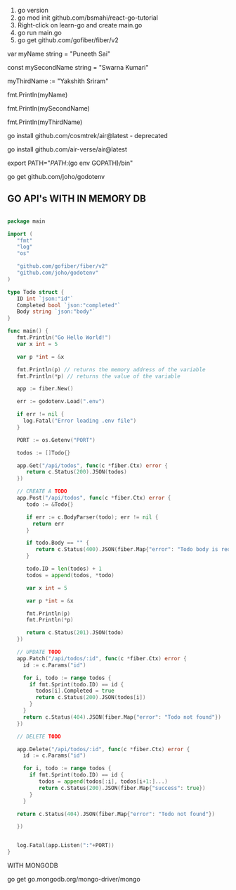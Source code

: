 
1. go version
2. go mod init github.com/bsmahi/react-go-tutorial
3. Right-click on learn-go and create main.go
4. go run main.go
5. go get github.com/gofiber/fiber/v2

var myName string = "Puneeth Sai"

const mySecondName string = "Swarna Kumari"

myThirdName := "Yakshith Sriram"

fmt.Println(myName)

fmt.Println(mySecondName)

fmt.Println(myThirdName)

go install github.com/cosmtrek/air@latest - deprecated

go install github.com/air-verse/air@latest

export PATH="$PATH:$(go env GOPATH)/bin"

go get github.com/joho/godotenv

## GO API's WITH IN MEMORY DB

```go

package main

import (
   "fmt"
   "log"
   "os"

   "github.com/gofiber/fiber/v2"
   "github.com/joho/godotenv"
)

type Todo struct {
   ID int `json:"id"`
   Completed bool `json:"completed"`
   Body string `json:"body"`
}

func main() {
   fmt.Println("Go Hello World!")
   var x int = 5

   var p *int = &x

   fmt.Println(p) // returns the memory address of the variable
   fmt.Println(*p) // returns the value of the variable

   app := fiber.New()

   err := godotenv.Load(".env")

   if err != nil {
     log.Fatal("Error loading .env file")
   }

   PORT := os.Getenv("PORT")

   todos := []Todo{}

   app.Get("/api/todos", func(c *fiber.Ctx) error {
      return c.Status(200).JSON(todos)
   })

   // CREATE A TODO
   app.Post("/api/todos", func(c *fiber.Ctx) error {
      todo := &Todo{}

      if err := c.BodyParser(todo); err != nil {
        return err
      }

      if todo.Body == "" {
         return c.Status(400).JSON(fiber.Map{"error": "Todo body is required"})
      }

      todo.ID = len(todos) + 1
      todos = append(todos, *todo)

      var x int = 5

      var p *int = &x

      fmt.Println(p)
      fmt.Println(*p)

      return c.Status(201).JSON(todo)
   })

   // UPDATE TODO
   app.Patch("/api/todos/:id", func(c *fiber.Ctx) error {
     id := c.Params("id")

     for i, todo := range todos {
       if fmt.Sprint(todo.ID) == id {
         todos[i].Completed = true
         return c.Status(200).JSON(todos[i])
       }
     }
     return c.Status(404).JSON(fiber.Map{"error": "Todo not found"})
   })

   // DELETE TODO

   app.Delete("/api/todos/:id", func(c *fiber.Ctx) error {
     id := c.Params("id")

     for i, todo := range todos {
       if fmt.Sprint(todo.ID) == id {
          todos = append(todos[:i], todos[i+1:]...)
          return c.Status(200).JSON(fiber.Map{"success": true})
       }
     }

   return c.Status(404).JSON(fiber.Map{"error": "Todo not found"})

   })


   log.Fatal(app.Listen(":"+PORT))
}
```

WITH MONGODB

go get go.mongodb.org/mongo-driver/mongo